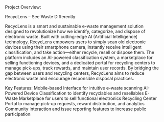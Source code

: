 Project Overview:

RecycLens – See Waste Differently

RecycLens is a smart and sustainable e-waste management solution designed to revolutionize how we identify, categorize, and dispose of electronic waste. Built with cutting-edge AI (Artificial Intelligence) technology, RecycLens empowers users to simply scan old electronic devices using their smartphone camera, instantly receive intelligent classification, and take action—either recycle, resell or dispose them.
The platform includes an AI-powered classification system, a marketplace for selling functioning devices, and a dedicated portal for recycling centers to manage pick-ups, track rewards, and maintain user records. By bridging the gap between users and recycling centers, RecycLens aims to reduce electronic waste and encourage responsible disposal practices.

Key Features:
Mobile-based Interface for intuitive e-waste scanning
AI-Powered Device Classification to identify recyclables and resellables
E-Waste Marketplace for users to sell functional electronics
Recycling Center Portal to manage pick-up requests, reward distribution, and analytics
Community Interaction and issue reporting features to increase public participation
